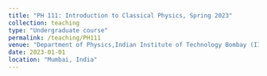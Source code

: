 ```yaml
---
title: "PH 111: Introduction to Classical Physics, Spring 2023"
collection: teaching
type: "Undergraduate course"
permalink: /teaching/PH111
venue: "Department of Physics,Indian Institute of Technology Bombay (IIT-B)"
date: 2023-01-01
location: "Mumbai, India"
---
```

